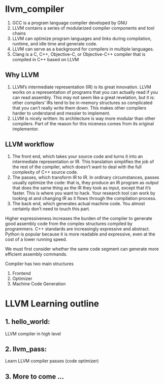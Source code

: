 # llvm_compiler

1. GCC is a program language compiler developed by GNU
2. LLVM contains a series of modularized compiler components and tool chains
3. LLVM can optimize program languages and links during compilation, runtime, and idle time and generate code.
4. LLVM can serve as a background for compilers in multiple languages. 
5. Clang is a C, C++, Objective-C, or Objective-C++ compiler that is compiled in C++ based on LLVM

## Why LLVM
1. LLVM’s intermediate representation (IR) is its great innovation. LLVM works on a representation of programs that you can actually read if you can read assembly. This may not seem like a great revelation, but it is: other compilers’ IRs tend to be in-memory structures so complicated that you can’t really write them down. This makes other compilers harder to understand and messier to implement.
2. LLVM is nicely written: its architecture is way more modular than other compilers. Part of the reason for this niceness comes from its original implementor.

## LLVM workflow
1. The front end, which takes your source code and turns it into an intermediate representation or IR. This translation simplifies the job of the rest of the compiler, which doesn’t want to deal with the full complexity of C++ source code.
2. The passes, which transform IR to IR. In ordinary circumstances, passes usually optimize the code: that is, they produce an IR program as output that does the same thing as the IR they took as input, except that it’s faster. This is where you want to hack. Your research tool can work by looking at and changing IR as it flows through the compilation process.
3. The back end, which generates actual machine code. You almost certainly don’t need to touch this part.


Higher expressiveness increases the burden of the compiler to generate good assembly code from the 
complex structures compiled by programmers. C++ standards are increasingly expressive and abstract. 
Python is popular because it is more readable and expressive, even at the cost of a lower running speed.

We must first consider whether the same code segment can generate more efficient assembly commands.

Compiler has two main structures
1. Frontend
2. Optimizer
3. Machine Code Generation

# LLVM Learning outline
## 1. hello_world: 
LLVM compiler in high level
## 2. llvm_pass: 
Learn LLVM compiler passes (code optimizer)
## 3. More to come ...
